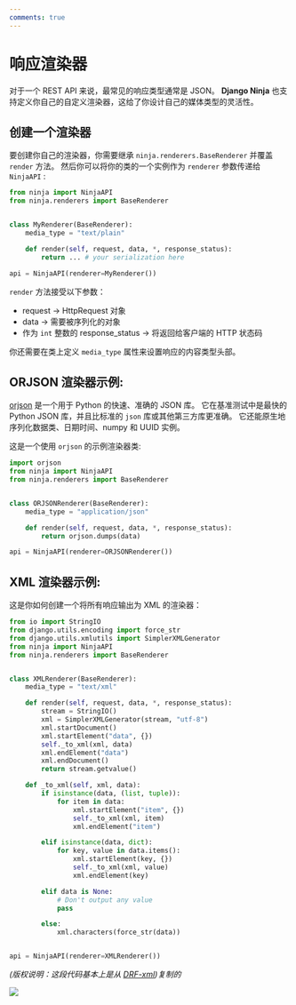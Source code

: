 ```yaml
---
comments: true
---
```

# 响应渲染器

对于一个 REST API 来说，最常见的响应类型通常是 JSON。
**Django Ninja** 也支持定义你自己的自定义渲染器，这给了你设计自己的媒体类型的灵活性。

## 创建一个渲染器

要创建你自己的渲染器，你需要继承 `ninja.renderers.BaseRenderer` 并覆盖 `render` 方法。 然后你可以将你的类的一个实例作为 `renderer` 参数传递给 `NinjaAPI` :

```python hl_lines="5 8 9"
from ninja import NinjaAPI
from ninja.renderers import BaseRenderer


class MyRenderer(BaseRenderer):
    media_type = "text/plain"

    def render(self, request, data, *, response_status):
        return ... # your serialization here

api = NinjaAPI(renderer=MyRenderer())
```

`render` 方法接受以下参数：

 - request -> HttpRequest 对象 
 - data ->  需要被序列化的对象
 -  作为 `int` 整数的 response_status -> 将返回给客户端的 HTTP 状态码

你还需要在类上定义 `media_type` 属性来设置响应的内容类型头部。


## ORJSON 渲染器示例:

[orjson](https://github.com/ijl/orjson#orjson) 是一个用于 Python 的快速、准确的 JSON 库。
它在基准测试中是最快的 Python JSON 库，并且比标准的 `json` 库或其他第三方库更准确。 
它还能原生地序列化数据类、日期时间、numpy 和 UUID 实例。

这是一个使用 `orjson` 的示例渲染器类:


```python hl_lines="9 10"
import orjson
from ninja import NinjaAPI
from ninja.renderers import BaseRenderer


class ORJSONRenderer(BaseRenderer):
    media_type = "application/json"

    def render(self, request, data, *, response_status):
        return orjson.dumps(data)

api = NinjaAPI(renderer=ORJSONRenderer())
```



## XML 渲染器示例:


这是你如何创建一个将所有响应输出为 XML 的渲染器：

```python hl_lines="8 11"
from io import StringIO
from django.utils.encoding import force_str
from django.utils.xmlutils import SimplerXMLGenerator
from ninja import NinjaAPI
from ninja.renderers import BaseRenderer


class XMLRenderer(BaseRenderer):
    media_type = "text/xml"

    def render(self, request, data, *, response_status):
        stream = StringIO()
        xml = SimplerXMLGenerator(stream, "utf-8")
        xml.startDocument()
        xml.startElement("data", {})
        self._to_xml(xml, data)
        xml.endElement("data")
        xml.endDocument()
        return stream.getvalue()

    def _to_xml(self, xml, data):
        if isinstance(data, (list, tuple)):
            for item in data:
                xml.startElement("item", {})
                self._to_xml(xml, item)
                xml.endElement("item")

        elif isinstance(data, dict):
            for key, value in data.items():
                xml.startElement(key, {})
                self._to_xml(xml, value)
                xml.endElement(key)

        elif data is None:
            # Don't output any value
            pass

        else:
            xml.characters(force_str(data))


api = NinjaAPI(renderer=XMLRenderer())
```
*(版权说明：这段代码基本上是从 [DRF-xml](https://jpadilla.github.io/django-rest-framework-xml/))复制的*

<img style="object-fit: cover; object-position: 50% 50%;" loading="lazy" fetchpriority="auto" aria-hidden="true" draggable="false" src="https://picsum.photos/825/47.jpg">
